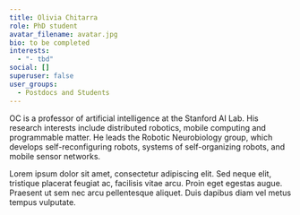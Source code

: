 ```yaml
---
title: Olivia Chitarra
role: PhD student
avatar_filename: avatar.jpg
bio: to be completed
interests:
  - "- tbd"
social: []
superuser: false
user_groups:
  - Postdocs and Students
---
```

OC is a professor of artificial intelligence at the Stanford AI Lab. His research interests include distributed robotics, mobile computing and programmable matter. He leads the Robotic Neurobiology group, which develops self-reconfiguring robots, systems of self-organizing robots, and mobile sensor networks.

Lorem ipsum dolor sit amet, consectetur adipiscing elit. Sed neque elit, tristique placerat feugiat ac, facilisis vitae arcu. Proin eget egestas augue. Praesent ut sem nec arcu pellentesque aliquet. Duis dapibus diam vel metus tempus vulputate.